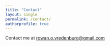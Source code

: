 ```yaml
---
title: "Contact"
layout: single
permalink: /contact/
authorprofile: true
---
```


Contact me at rowan.o.vredenburg@gmail.com